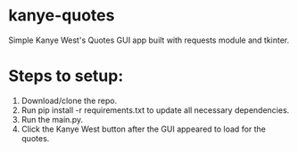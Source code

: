 # kanye-quotes

Simple Kanye West's Quotes GUI app built with requests module and tkinter.

# Steps to setup:

1. Download/clone the repo.
2. Run pip install -r requirements.txt to update all necessary dependencies.
3. Run the main.py.
4. Click the Kanye West button after the GUI appeared to load for the quotes.
